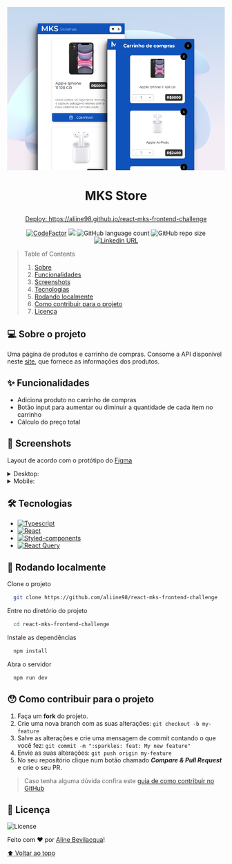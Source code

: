 <p align="center"><img src="./readme-assets/thumb.png" width="800"></p>

# <p align="center">MKS Store</p>

<a href="https://aliine98.github.io/react-mks-frontend-challenge"><p align="center">Deploy: https://aliine98.github.io/react-mks-frontend-challenge</p></a>

<p align="center">
  <a href="https://www.codefactor.io/repository/github/aliine98/react-mks-frontend-challenge"><img src="https://www.codefactor.io/repository/github/aliine98/react-mks-frontend-challenge/badge" alt="CodeFactor" /></a>
  <a href="https://snyk.io/test/github/aliine98/react-mks-frontend-challenge"><img src="https://snyk.io/test/github/aliine98/react-mks-frontend-challenge/badge.svg"></a>
  <img alt="GitHub language count" src="https://img.shields.io/github/languages/count/aliine98/react-mks-frontend-challenge?style=flat">
  <img alt="GitHub repo size" src="https://img.shields.io/github/repo-size/aliine98/react-mks-frontend-challenge?color=magenta&style=flat">
  <a href="https://www.linkedin.com/in/aline-bevilacqua/"><img alt="Linkedin URL" src="https://img.shields.io/twitter/url?label=Conecte-se comigo&logo=linkedin&style=social&url=https%3A%2F%2Fwww.linkedin.com%2Fin%2Faline-bevilacqua%2F"></a>
</p>


> Table of Contents
> <ol>
>   <li><a href="#-sobre-o-projeto">Sobre</a></li>
>   <li><a href="#-funcionalidades">Funcionalidades</a></li>
>   <li><a href="#-screenshots">Screenshots</a></li>
>   <li><a href="#-tecnologias">Tecnologias</a></li>
>   <li><a href="#-rodando-localmente">Rodando localmente</a></li>
>   <li><a href="#-como-contribuir-para-o-projeto">Como contribuir para o projeto</a></li>
>   <li><a href="#-licença">Licença</a>
> </ol>

## 💻 Sobre o projeto

Uma página de produtos e carrinho de compras. Consome a API disponível neste <a href="https://mks-frontend-challenge-04811e8151e6.herokuapp.com/api-docs/#/Product/get_products">site</a>, que fornece as informações dos produtos.

## ✨ Funcionalidades

- Adiciona produto no carrinho de compras
- Botão input para aumentar ou diminuir a quantidade de cada item no carrinho
- Cálculo do preço total

## 🎨 Screenshots

Layout de acordo com o protótipo do <a href="https://www.figma.com/file/Z4z8osDbK1ET7cjNzFRMrK/MKS-Front-end-challenge?node-id=2%3A296&mode=dev">Figma</a>

<details>
  <summary>Desktop:</summary>
  <p align="center"><img src="./readme-assets/pc.png"></p>
</details>
<details>
  <summary>Mobile:</summary>
  <p align="center">
   <img src="./readme-assets/mobile-products.png" width="350">
   <img src="./readme-assets/mobile-checkout.png" width="350">
  <p>
</details>

## 🛠 Tecnologias

- [![Typescript](https://img.shields.io/badge/TypeScript-007ACC?style=for-the-badge&logo=typescript&logoColor=white)](https://www.typescriptlang.org/)
- [![React](https://img.shields.io/badge/React-20232A?style=for-the-badge&logo=react&logoColor=61DAFB)](https://react.dev/)
- [![Styled-components](https://img.shields.io/badge/styled--components-DB7093?style=for-the-badge&logo=styled-components&logoColor=white)](https://styled-components.com/)
- [![React Query](https://img.shields.io/badge/-React%20Query-FF4154?style=for-the-badge&logo=react%20query&logoColor=white)](https://tanstack.com/query/latest/)

## 🚀 Rodando localmente

Clone o projeto

```bash
  git clone https://github.com/aliine98/react-mks-frontend-challenge
```

Entre no diretório do projeto

```bash
  cd react-mks-frontend-challenge
```

Instale as dependências

```bash
  npm install
```

Abra o servidor

```bash
  npm run dev
```

## 😯 Como contribuir para o projeto

1. Faça um **fork** do projeto.
2. Crie uma nova branch com as suas alterações: `git checkout -b my-feature`
3. Salve as alterações e crie uma mensagem de commit contando o que você fez: `git commit -m ":sparkles: feat: My new feature"`
4. Envie as suas alterações: `git push origin my-feature`
5. No seu repositório clique num botão chamado _**Compare & Pull Request**_ e crie o seu PR.

> Caso tenha alguma dúvida confira este [guia de como contribuir no GitHub](https://github.com/firstcontributions/first-contributions)

## 📝 Licença

![License](https://img.shields.io/github/license/aliine98/react-mks-frontend-challenge?logo=mit&style=for-the-badge)

Feito com ❤️ por <a href="https://github.com/aliine98">Aline Bevilacqua</a>!

<a href="#mks-store">⬆ Voltar ao topo</a>
